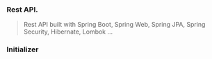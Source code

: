 ### Rest API. 

 > Rest API built with Spring Boot, Spring Web, Spring JPA, Spring Security, Hibernate, Lombok ...


 ### Initializer 

 ```` 
    
 ````